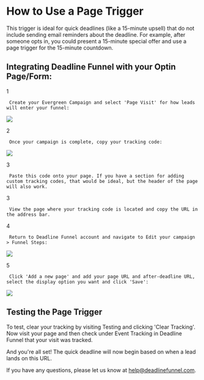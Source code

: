 # How to Use a Page Trigger

This trigger is ideal for quick deadlines \(like a 15-minute upsell\) that do not include sending email reminders about the deadline. For example, after someone opts in, you could present a 15-minute special offer and use a page trigger for the 15-minute countdown.

## Integrating Deadline Funnel with your Optin Page/Form:

1

```text
 Create your Evergreen Campaign and select 'Page Visit' for how leads will enter your funnel:
```

![](http://g.recordit.co/q4CeFW5swN.gif)

2

```text
 Once your campaign is complete, copy your tracking code:
```

![](https://d33v4339jhl8k0.cloudfront.net/docs/assets/53974d6ce4b0c76107b109d1/images/5e58f8212c7d3a7e9ae86fc0/file-G43wxaL7Ig.png)

3

```text
 Paste this code onto your page. If you have a section for adding custom tracking codes, that would be ideal, but the header of the page will also work. 
```

3

```text
 View the page where your tracking code is located and copy the URL in the address bar. 
```

4

```text
 Return to Deadline Funnel account and navigate to Edit your campaign > Funnel Steps:
```

![](https://d33v4339jhl8k0.cloudfront.net/docs/assets/53974d6ce4b0c76107b109d1/images/5e591a0c04286364bc95ff41/file-%20Rea7xhH4K3.png)

5

```text
 Click 'Add a new page' and add your page URL and after-deadline URL, select the display option you want and click 'Save':
```

![](https://d33v4339jhl8k0.cloudfront.net/docs/assets/53974d6ce4b0c76107b109d1/images/5e591a8e2c7d3a7e9ae87101/file-1qswXazXMI.png)

## Testing the Page Trigger

To test, clear your tracking by visiting Testing and clicking 'Clear Tracking'. Now visit your page and then check under Event Tracking in Deadline Funnel that your visit was tracked.

And you're all set! The quick deadline will now begin based on when a lead lands on this URL.

If you have any questions, please let us know at [help@deadlinefunnel.com](mailto:mailto:help@deadlinefunnel.com).

